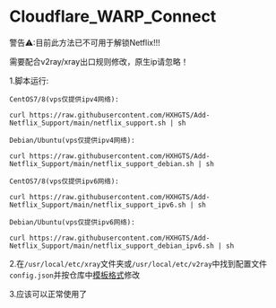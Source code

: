 # Cloudflare_WARP_Connect

警告⚠:目前此方法已不可用于解锁Netflix!!!

需要配合v2ray/xray出口规则修改，原生ip请忽略！

1.脚本运行:

`CentOS7/8(vps仅提供ipv4网络):`
```
curl https://raw.githubusercontent.com/HXHGTS/Add-Netflix_Support/main/netflix_support.sh | sh
```

`Debian/Ubuntu(vps仅提供ipv4网络):`
```
curl https://raw.githubusercontent.com/HXHGTS/Add-Netflix_Support/main/netflix_support_debian.sh | sh
```

`CentOS7/8(vps仅提供ipv6网络):`
```
curl https://raw.githubusercontent.com/HXHGTS/Add-Netflix_Support/main/netflix_support_ipv6.sh | sh
```

`Debian/Ubuntu(vps仅提供ipv6网络):`
```
curl https://raw.githubusercontent.com/HXHGTS/Add-Netflix_Support/main/netflix_support_debian_ipv6.sh | sh
```

2.在`/usr/local/etc/xray`文件夹或`/usr/local/etc/v2ray`中找到配置文件`config.json`并按仓库中[模板格式](https://raw.githubusercontent.com/HXHGTS/Cloudflare_WARP_Connect/main/config.json)修改

3.应该可以正常使用了
